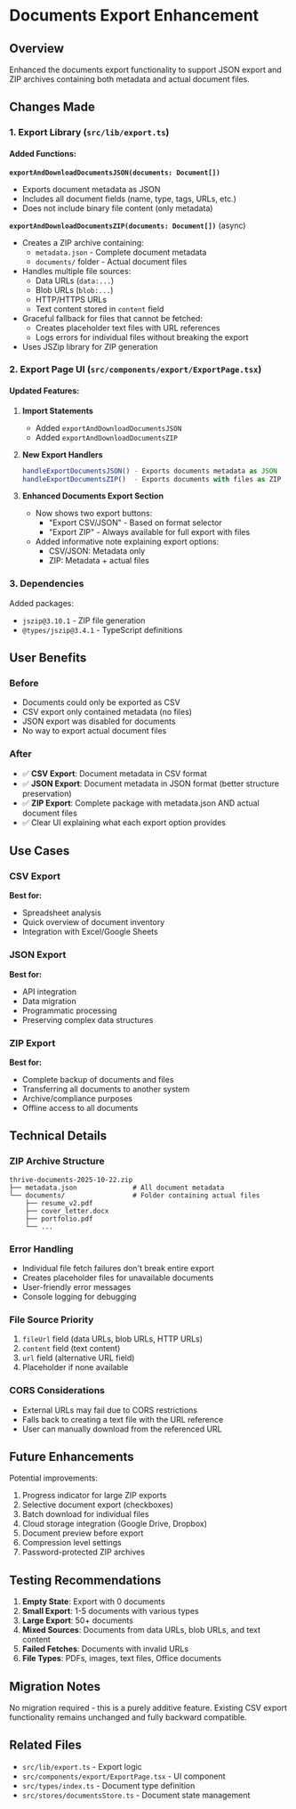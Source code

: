 # Documents Export Enhancement

## Overview
Enhanced the documents export functionality to support JSON export and ZIP archives containing both metadata and actual document files.

## Changes Made

### 1. Export Library (`src/lib/export.ts`)

#### Added Functions:

**`exportAndDownloadDocumentsJSON(documents: Document[])`**
- Exports document metadata as JSON
- Includes all document fields (name, type, tags, URLs, etc.)
- Does not include binary file content (only metadata)

**`exportAndDownloadDocumentsZIP(documents: Document[])`** (async)
- Creates a ZIP archive containing:
  - `metadata.json` - Complete document metadata
  - `documents/` folder - Actual document files
- Handles multiple file sources:
  - Data URLs (`data:...`)
  - Blob URLs (`blob:...`)
  - HTTP/HTTPS URLs
  - Text content stored in `content` field
- Graceful fallback for files that cannot be fetched:
  - Creates placeholder text files with URL references
  - Logs errors for individual files without breaking the export
- Uses JSZip library for ZIP generation

### 2. Export Page UI (`src/components/export/ExportPage.tsx`)

#### Updated Features:

1. **Import Statements**
   - Added `exportAndDownloadDocumentsJSON`
   - Added `exportAndDownloadDocumentsZIP`

2. **New Export Handlers**
   ```typescript
   handleExportDocumentsJSON() - Exports documents metadata as JSON
   handleExportDocumentsZIP()  - Exports documents with files as ZIP
   ```

3. **Enhanced Documents Export Section**
   - Now shows two export buttons:
     - "Export CSV/JSON" - Based on format selector
     - "Export ZIP" - Always available for full export with files
   - Added informative note explaining export options:
     - CSV/JSON: Metadata only
     - ZIP: Metadata + actual files

### 3. Dependencies

Added packages:
- `jszip@3.10.1` - ZIP file generation
- `@types/jszip@3.4.1` - TypeScript definitions

## User Benefits

### Before
- Documents could only be exported as CSV
- CSV export only contained metadata (no files)
- JSON export was disabled for documents
- No way to export actual document files

### After
- ✅ **CSV Export**: Document metadata in CSV format
- ✅ **JSON Export**: Document metadata in JSON format (better structure preservation)
- ✅ **ZIP Export**: Complete package with metadata.json AND actual document files
- ✅ Clear UI explaining what each export option provides

## Use Cases

### CSV Export
**Best for:** 
- Spreadsheet analysis
- Quick overview of document inventory
- Integration with Excel/Google Sheets

### JSON Export
**Best for:**
- API integration
- Data migration
- Programmatic processing
- Preserving complex data structures

### ZIP Export
**Best for:**
- Complete backup of documents and files
- Transferring all documents to another system
- Archive/compliance purposes
- Offline access to all documents

## Technical Details

### ZIP Archive Structure
```
thrive-documents-2025-10-22.zip
├── metadata.json              # All document metadata
└── documents/                 # Folder containing actual files
    ├── resume_v2.pdf
    ├── cover_letter.docx
    ├── portfolio.pdf
    └── ...
```

### Error Handling
- Individual file fetch failures don't break entire export
- Creates placeholder files for unavailable documents
- User-friendly error messages
- Console logging for debugging

### File Source Priority
1. `fileUrl` field (data URLs, blob URLs, HTTP URLs)
2. `content` field (text content)
3. `url` field (alternative URL field)
4. Placeholder if none available

### CORS Considerations
- External URLs may fail due to CORS restrictions
- Falls back to creating a text file with the URL reference
- User can manually download from the referenced URL

## Future Enhancements

Potential improvements:
1. Progress indicator for large ZIP exports
2. Selective document export (checkboxes)
3. Batch download for individual files
4. Cloud storage integration (Google Drive, Dropbox)
5. Document preview before export
6. Compression level settings
7. Password-protected ZIP archives

## Testing Recommendations

1. **Empty State**: Export with 0 documents
2. **Small Export**: 1-5 documents with various types
3. **Large Export**: 50+ documents
4. **Mixed Sources**: Documents from data URLs, blob URLs, and text content
5. **Failed Fetches**: Documents with invalid URLs
6. **File Types**: PDFs, images, text files, Office documents

## Migration Notes

No migration required - this is a purely additive feature. Existing CSV export functionality remains unchanged and fully backward compatible.

## Related Files

- `src/lib/export.ts` - Export logic
- `src/components/export/ExportPage.tsx` - UI component
- `src/types/index.ts` - Document type definition
- `src/stores/documentsStore.ts` - Document state management
